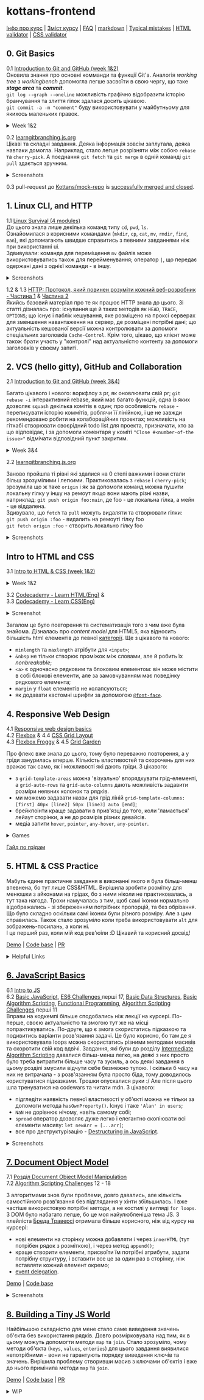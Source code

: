 # kottans-frontend

[Інфо про курс](https://github.com/kottans/frontend/blob/2022_UA/README.md) | [Зміст курсу](https://github.com/kottans/frontend/blob/2022_UA/contents.md) | [FAQ](https://github.com/kottans/frontend/blob/2022_UA/faq.md) | [markdown](https://help.github.com/categories/writing-on-github/) | [Typical mistakes](http://kottans.org/documentation/docs/doc/code-review/#typical-mistakes) | [HTML validator](https://validator.w3.org/#validate_by_input) | [CSS validator](https://jigsaw.w3.org/css-validator/#validate_by_input)

## 0. Git Basics

0.1 [Introduction to Git and GitHub (week 1&2)](https://www.coursera.org/learn/introduction-git-github)  
Оновила знання про основні комманди та функції Git'а. Аналогія _working tree_ з _workingbench_ допомогла легше засвоїти в свою чергу, що таке **_stage area_** та **_commit_**.  
`git log --graph --oneline` можливість графічно відобразити історію бранчування та злиття гілок здалася досить цікавою.  
`git commit -a -m "comment"` буду використовувати у майбутньому для якихось маленьких правок.

<details><summary>Week 1&2</summary>

![coursera week 1](./task_git_collaboration/git-coursera-w1.PNG)

![coursera week 2](./task_git_collaboration/git-coursera-w2.PNG)

</details>

0.2 [learngitbranching.js.org](https://learngitbranching.js.org/)  
Цікаві та складні завдання. Деяка інформація зовсім заплутала, деяка навпаки домогла. Наприклад, стало легше розрізняти між собою `rebase` та `cherry-pick`. А поєднання `git fetch` та `git merge` в одній команді `git pull` здається зручним.

<details><summary>Screenshots</summary>

![learngitbranching level Introduction Sequence](./task_git_collaboration/git_01.PNG)

![learngitbranching level Push & Pull -- віддалені репозиторії в Git!](./task_git_collaboration/git_02.PNG)

</details>

0.3 pull-request до [Kottans/mock-repo](https://github.com/Kottans/mock-repo) is [successfully merged and closed](https://github.com/kottans/mock-repo/pull/999).

## 1. Linux CLI, and HTTP

1.1 [Linux Survival (4 modules)](https://linuxsurvival.com/linux-tutorial-introduction/)  
До цього знала лише декілька команд типу `cd`, `pwd`, `ls`.  
Ознайомилася з корисними командами (`mkdir`, `cp`, `cat`, `mv`, `rmdir`, `find`, `man`), які допомагають швидше справитись з певними завданнями ніж при використанні ui.  
Здвивували: команда для переміщення `mv` файлів може використовуватись також для перейменування; оператор `|`, що передає одержані дані з однієї команди - в іншу.

<details><summary>Screenshots</summary>
 
![linux quiz 1](./task_linux_cli/linux_01.PNG)

![linux quiz 2](./task_linux_cli/linux_02.PNG)

![linux quiz 3](./task_linux_cli/linux_03.PNG)

![linux quiz 4](./task_linux_cli/linux_04.PNG)

</details>

1.2 & 1.3 [HTTP: Протокол, який повинен розуміти кожний веб-розробник - Частина 1](https://code.tutsplus.com/uk/tutorials/http-the-protocol-every-web-developer-must-know-part-1--net-31177) & [Частина 2](https://code.tutsplus.com/uk/tutorials/http-the-protocol-every-web-developer-must-know-part-2--net-31155)  
Якийсь базовий матеріал про те як працює HTTP знала до цього. Зі статті дізналась про: існування ще й таких методів як `HEAD`, `TRACE`, `OPTIONS`; що існує і паблік кешування, яке розміщено на проксі серверах для зменшення навантаження на сервер, де розміщені потрібні дані; що актуальність кешованої версії можна контролювати за допомоги спеціальних заголовків `Cache-Control`. Крім того, цікаво, що клієнт може також брати участь у "контролі" над актуальністю контенту за допомоги заголовків у своєму запиті.

## 2. VCS (hello gitty), GitHub and Collaboration

2.1 [Introduction to Git and GitHub (week 3&4)](https://www.coursera.org/learn/introduction-git-github)

Багато цікавого і нового: воркфлоу з pr, як оновлювати свій pr; `git rebase -i` інтерактивний rebase, який має багато функцій, одна із яких дозволяє `squash` декілька комітів в один; про особливість `rebase` - переписувати історію коммітів, роблячи її лінійною, і це не завжди рекомендовано робити на колабораційних проектах; можливість на гітхабі створювати своєрідний todo list для проекта, призначати, хто за що відповідає, і за допомоги коментаря у коміті `"Close #<number-of-the issue>"` відмічати відповідний пункт закритим.

<details><summary>Week 3&4</summary>

![coursera week 3](./task_git_collaboration/git-coursera-w3.PNG)

![coursera week 4](./task_git_collaboration/git-coursera-w4.PNG)

</details>

2.2 [learngitbranching.js.org](https://learngitbranching.js.org/)

Заново пройшла ті рівні які здалися на 0 степі важкими і вони стали більш зрозумілими і легкими. Практиковалась з `rebase` і `cherry-pick`; зрозуміла що ж таке `origin` і як за допомоги команд можна пушити локальну гілку у іншу на ремоут якщо вони мають різні назви, наприклад: `git push origin foo:main`, де foo - це локальна гілка, а мейн - це віддалена.  
Здивувало, що `fetch` та `pull` можуть видаляти та створювати гілки:  
`git push origin :foo` - видалить на ремоуті гілку foo  
`git fetch origin :foo` - створить локально гілку foo

<details><summary>Screenshots</summary>

![learngitbranching level Introduction Sequence](./task_git_collaboration/git_01.PNG)

![learngitbranching level Push & Pull -- віддалені репозиторії в Git!](./task_git_collaboration/git_02.PNG)

</details>

## Intro to HTML and CSS

3.1 [Intro to HTML & CSS (week 1&2)](https://www.coursera.org/learn/html-css-javascript-for-web-developers)

<details><summary>Week 1&2</summary>

![coursera week 1](./task_html_css_intro/coursera-htmlcss01.PNG)

![coursera week 2](./task_html_css_intro/coursera-htmlcss02.PNG)

</details>

3.2 [Codecademy - Learn HTML(Eng)](https://www.codecademy.com/learn/learn-html) &  
3.3 [Codecademy - Learn CSS(Eng)](https://www.codecademy.com/learn/learn-css)

<details><summary>Screenshot</summary>

![HTML & CSS codecademy](./task_html_css_intro/codecadamy.PNG)

</details>

Загалом це було повторення та систематизація того з чим вже була знайома. Дізналась про _content model_ для HTML5, яка відносить більшість html елементів до певної [категорії](https://html.spec.whatwg.org/#content-models). Ще з цікавого та нового:

- `minlength` та `maxlength` атрібути для `<input>`;
- `&nbsp` не тільки створює проміжок між словами, але й робить їх _nonbreakable_;
- `<a>` є одночасно рядковим та блоковим елементом: він може містити в собі блокові елементи, але за замовчуванням має поведінку рядкового елемента;
- `margin` у `float` елементів не колапсуються;
- як додавати кастомні шрифти за допомогою [`@font-face`](https://css-tricks.com/snippets/css/using-font-face-in-css/).

## 4. Responsive Web Design

4.1 [Responsive web design basics](https://web.dev/i18n/en/responsive-web-design-basics/)  
4.2 [Flexbox](https://www.youtube.com/playlist?list=PLM6XATa8CAG5mPV60dMmjMRrHVW4LmV2x) & 4.4 [CSS Grid Layout](https://www.youtube.com/watch?v=GV92IdMGFfA&list=PLM6XATa8CAG5pXQrW_kDaeZb_uIAMNZIm)  
4.3 [Flexbox Froggy](http://flexboxfroggy.com/) & 4.5 [Grid Garden](http://cssgridgarden.com/)

Про флекс вже знала до цього, тому було переважно повторення, а у гріди занурилась вперше. Кількість властивостей та скорочень для них вражає так само, як і можливості які дають гріди. З цікавого:

- з `grid-template-areas` можна 'візуально' впорядкувати грід-елементі, а `grid-auto-rows` та `grid-auto-columns` дають можливість задавити розміри неявних колонок та рядків.
- ми можемо задавати назви для грід ліній `grid-template-columns: [first] 40px [line2] 50px [line3] auto [end]`;
- брейкпоінти краще задавати в прив'язці до того, коли 'ламається' лейаут сторінки, а не до розмірів різних девайсів.
- медіа запити `hover`, `pointer`, `any-hover`, `any-pointer`.

<details><summary>Games</summary>

![Flexbox Froggy](./task_responsive_web_design/game_flex.PNG)

![Grid Garden](./task_responsive_web_design/game_grid.PNG)

</details>

[Гайд по грідам](https://css-tricks.com/snippets/css/complete-guide-grid/#top-of-site)

## 5. HTML & CSS Practice

Мабуть єдине практичне завдання в виконанні якого я була більш-менш впевнена, бо тут лише CSS&HTML. Вирішила зробити розмітку для менюшки з айконами на грідах, бо з ними ніколи не практиковалась, а тут така нагода. Трохи намучалась з тим, щоб самі іконки нормально відображались - зі збереженням потрібних пропорцій, та без обрізання. Що було складно оскільки самі іконки були різного розміру. Але з цим справилась. Також стало зрозуміло коли треба використовувати `alt` для зображень-посилань, а коли ні.  
І це перший раз, коли мій код рев'юіли :D Цікавий та корисний досвід!

[Demo](https://nvklap.github.io/hooli-style-popup/) | [Code base](https://github.com/nvklap/hooli-style-popup) | [PR](https://github.com/kottans/frontend-2022-homeworks/pull/267)

<details><summary>Helpful Links</summary>

[nav section rules](https://developer.mozilla.org/en-US/docs/Web/HTML/Element/nav) | [checkbox video](https://www.youtube.com/watch?v=E6kLaaQFctU&ab_channel=VadimMakeev) | [Add favicon](https://www.w3.org/2005/10/howto-favicon) | [Svg color on hover](https://css-tricks.com/change-color-of-svg-on-hover/) | [Stop Targeting Tags in CSS](https://frontstuff.io/you-need-to-stop-targeting-tags-in-css)

</details>

## [6. JavaScript Basics](https://github.com/kottans/frontend/blob/2022_UA/tasks/js-basics.md)

6.1 [Intro to JS](https://www.coursera.org/learn/html-css-javascript-for-web-developers/home/week/4)  
6.2 [Basic JavaScript](https://www.freecodecamp.org/learn/javascript-algorithms-and-data-structures/basic-javascript/), [ES6 Challenges ](https://www.freecodecamp.org/learn/javascript-algorithms-and-data-structures/#es6) перші 17, [Basic Data Structures](https://www.freecodecamp.org/learn/javascript-algorithms-and-data-structures/#basic-data-structures), [Basic Algorithm Scripting](https://www.freecodecamp.org/learn/javascript-algorithms-and-data-structures/#basic-algorithm-scripting), [Functional Programming](https://www.freecodecamp.org/learn/javascript-algorithms-and-data-structures/#functional-programming), [Algorithm Scripting Challenges](https://www.freecodecamp.org/learn/javascript-algorithms-and-data-structures/#intermediate-algorithm-scripting) перші 11  
Вправи на кодкемпі більше сподобались ніж лекції на курсері. По-перше, своєю актуальністю та змогою тут же на місці попрактикуватись. По-друге, що є змога скористатись підказкою та подивитись варіанти розв'язання задачі. Це було корисно, бо там де я використовувала loops можна скористатись різними методами масивів та скоротити свій код вдвічі. Завдання, які були до розділу [Intermediate Algorithm Scripting](https://www.freecodecamp.org/learn/javascript-algorithms-and-data-structures/#intermediate-algorithm-scripting) давалися більш-менш легко, на деякі з них просто було треба витратити більше часу та зусиль, а ось деякі завдання в цьому розділі змусили відчути себе безмежно тупою. І скільки б часу на них не витрачала - з розв'язанням була просто біда, тому доводилось користуватися підказками. Трошки опускалися руки :/ Але після цього шла тренуватися на codewars та читати mdn. З цікавого:

- підгледіти наявність певної властивості у об'єкті можна не тільки за допомоги метода `hasOwnProperty()`. Існує і таке `'Alan' in users`;
- `NaN` не дорівнює нічому, навіть самому собі;
- `spread` оператор дозволяє дуже легко і елегантно скопіювати всі елементи масиву: `let newArr = [...arr]`;
- все про деструктурізацію - [Destructuring in JavaScript](https://www.freecodecamp.org/news/how-to-use-destructuring-in-javascript-to-write-cleaner-more-powerful-code-9d1b38794050/).

<details><summary>Screenshots</summary>

![coursera week 4](./task_html_css_intro/coursera-htmlcss01.PNG)
![Basic JavaScript](./task_js_basics/freecodecamp_js_01.PNG)  
![ES6 Challenges](./task_js_basics/freecodecamp_js_02.PNG)
![Basic Data Structures](./task_js_basics/freecodecamp_js_03.PNG)  
![Basic Algorithm Scripting](./task_js_basics/freecodecamp_js_04.PNG)  
![Functional Programming](./task_js_basics/freecodecamp_js_05.PNG)
![Algorithm Scripting Challenges](./task_js_basics/freecodecamp_js_06.PNG)

</details>

## [7. Document Object Model](https://github.com/kottans/frontend/blob/2022_UA/tasks/js-dom.md)

7.1 [Розділ Document Object Model Manipulation](https://www.coursera.org/learn/html-css-javascript-for-web-developers/home/week/5)  
7.2 [ Algorithm Scripting Challenges](https://learn.freecodecamp.org/javascript-algorithms-and-data-structures/intermediate-algorithm-scripting) 12 - 18

З алгоритмами знов були проблеми, довго давались, але кількість самостійного розв'язання без підглядання у хінти збільшилась. І вже частіше використовую потрібні методи, а не костилі у вигляді `for loops`. З DOM було набагато легше, бо це моя найулюбленіша тема JS. З плейліста [Бреда Траверсі](https://www.youtube.com/watch?v=0ik6X4DJKCc&list=PLillGF-RfqbYE6Ik_EuXA2iZFcE082B3s) отримала більше корисного, ніж від курсу на курсері:

- нові елементи на сторінку можна добавляти і через `innerHTML` (тут потрібен рядок з розміткою), і через метод `append()`;
- краще створити елементи, присвоїти їм потрібні атрибути, задати потрібну структуру, і вставити все це за один раз в сторінку, ніж вставляти кожний елемент окремо;
- [event delegation](https://javascript.info/event-delegation).

[Demo](https://nvklap.github.io/dom-prjct/) | [Code base](https://github.com/nvklap/dom-prjct)

<details><summary>Screenshots</summary>

![coursera week 5 DOM](./task_js_dom/coursera-js-w5-DOM.PNG)
![Algorithm Scripting Challenges](./task_js_dom/freecodecamp_js_01.PNG)

</details>

## [8. Building a Tiny JS World](https://github.com/kottans/frontend/blob/2022_UA/tasks/js-pre-oop.md)

Найбільшою складністю для мене стало саме виведення значень об'єкта без використання рядків. Довго розмірковувала над тим, як в цьому можуть допомогти методи `map` та `join`. Стало зрозуміло, чому методи об'єкта (`keys`, `values`, `enteries`) для цього завдання виявилися непотрібними - вони не гарантують порядку виведення ключів та значень. Вирішила проблему створивши масив з ключами об'єктів і вже до нього примінила методи `map` та `join`.

[Demo](https://nvklap.github.io/a-tiny-JS-world/) | [Code base](https://github.com/nvklap/a-tiny-JS-world) | [PR](https://github.com/kottans/frontend-2022-homeworks/pull/434)

<details><summary>WIP</summary>

## [9. Object oriented JS](https://github.com/kottans/frontend/blob/2022_UA/tasks/js-oop.md)

7.1 [ООП 1 частина - Класи](https://www.youtube.com/watch?v=jgCiWIdUZ-s&list=PLM7wFzahDYnEltE-aVGhRHYPwIJn0Xquu&index=40)  
7.2 [ООП 2 частина - Прототипи](https://www.youtube.com/watch?v=e-3GS5-rak8&list=PLM7wFzahDYnEltE-aVGhRHYPwIJn0Xquu&index=46)  
7.3 [Практика - Classic Frogger Game](https://github.com/kottans/frontend/blob/2022_UA/tasks/js-oop-frogger.md)  
7.4 [Сodewars](https://www.codewars.com/) - зареєструйтеся, приєднайтеся до клану Kottans і досягніть 7 kyu.

</details>
